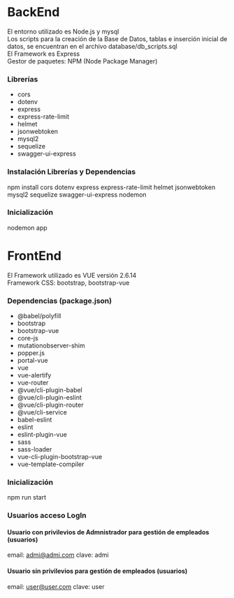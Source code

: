 # BackEnd

El entorno utilizado es Node.js y mysql  
Los scripts para la creación de la Base de Datos, tablas e inserción inicial de datos, se encuentran en el archivo database/db_scripts.sql  
El Framework es Express  
Gestor de paquetes: NPM (Node Package Manager)  

### Librerías

* cors
* dotenv
* express
* express-rate-limit
* helmet
* jsonwebtoken
* mysql2
* sequelize
* swagger-ui-express

### Instalación Librerías y Dependencias
npm install cors dotenv express express-rate-limit helmet jsonwebtoken mysql2 sequelize swagger-ui-express nodemon

### Inicialización
nodemon app

# FrontEnd

El Framework utilizado es VUE versión 2.6.14  
Framework CSS: bootstrap, bootstrap-vue

### Dependencias (package.json)
* @babel/polyfill
* bootstrap
* bootstrap-vue
* core-js
* mutationobserver-shim
* popper.js
* portal-vue
* vue
* vue-alertify
* vue-router
* @vue/cli-plugin-babel
* @vue/cli-plugin-eslint
* @vue/cli-plugin-router
* @vue/cli-service
* babel-eslint
* eslint
* eslint-plugin-vue
* sass
* sass-loader
* vue-cli-plugin-bootstrap-vue
* vue-template-compiler

### Inicialización
npm run start

### Usuarios acceso LogIn

#### Usuario con privilevios de Admnistrador para gestión de empleados (usuarios)
email: admi@admi.com
clave: admi

#### Usuario sin privilevios para gestión de empleados (usuarios)
email: user@user.com
clave: user